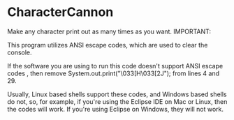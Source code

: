 # CharacterCannon
Make any character print out as many times as you want.
IMPORTANT:

This program utilizes ANSI escape codes, which are used to clear the console.

If the software you are using to run this code doesn't support ANSI escape codes , then remove System.out.print("\033[H\033[2J"); from lines 4 and 29.

Usually, Linux based shells support these codes, and Windows based shells do not, so, for example, if you're using the Eclipse IDE on Mac or Linux, then the codes will work. If you're using Eclipse on Windows, they will not work.
